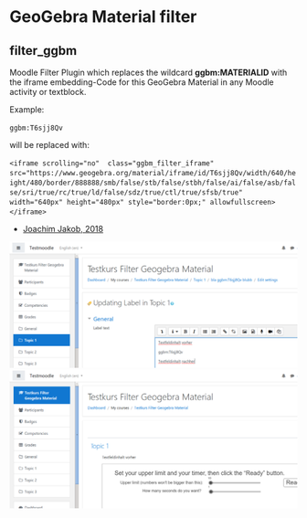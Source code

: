# GeoGebra Material filter

## filter_ggbm

Moodle Filter Plugin which replaces the wildcard **ggbm:MATERIALID** with the iframe embedding-Code for this GeoGebra Material in any Moodle activity or textblock.

Example:

`ggbm:T6sjj8Qv` 

will be replaced with:

`<iframe scrolling="no"  class="ggbm_filter_iframe" src="https://www.geogebra.org/material/iframe/id/T6sjj8Qv/width/640/height/480/border/888888/smb/false/stb/false/stbh/false/ai/false/asb/false/sri/true/rc/true/ld/false/sdz/true/ctl/true/sfsb/true" width="640px" height="480px" style="border:0px;" allowfullscreen></iframe>`

  * [Joachim Jakob, 2018](https://quizdidaktik.de/moodle_plugins/)
  
  ![Kennzeichnung](01_Filter_Kennzeichnung_in_Textfeld.png)
  ![Vorschau](02_Filter_Wirkung_Vorschau.png)


